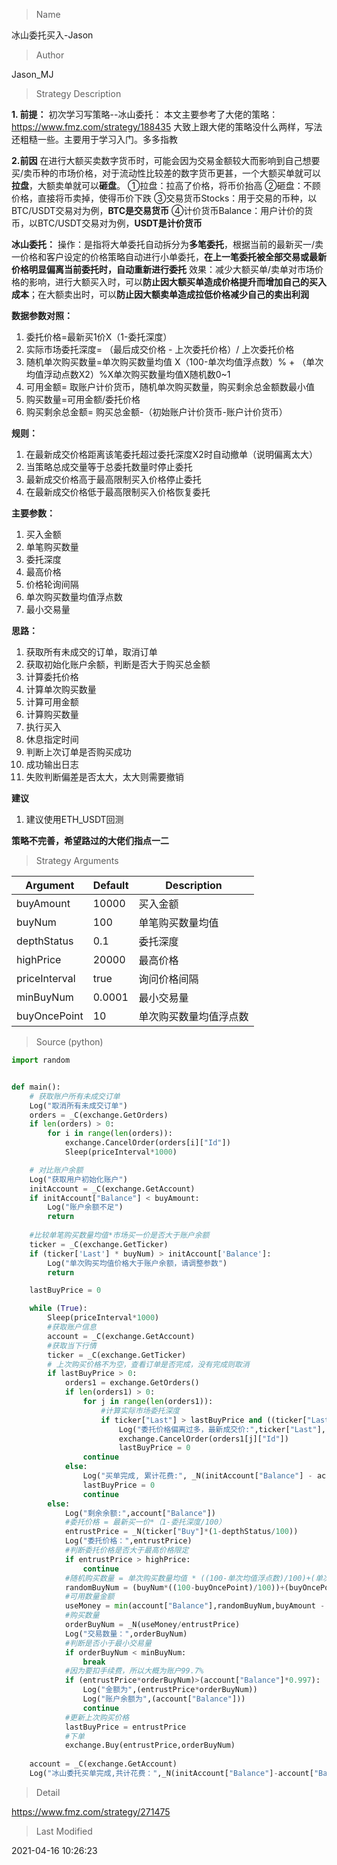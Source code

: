 
> Name

冰山委托买入-Jason

> Author

Jason_MJ

> Strategy Description

**1. 前提：**
    初次学习写策略--冰山委托：
    本文主要参考了大佬的策略：https://www.fmz.com/strategy/188435
大致上跟大佬的策略没什么两样，写法还粗糙一些。主要用于学习入门。多多指教

**2.前因**
    在进行大额买卖数字货币时，可能会因为交易金额较大而影响到自己想要买/卖币种的市场价格，对于流动性比较差的数字货币更甚，一个大额买单就可以**拉盘**，大额卖单就可以**砸盘**。
    ①拉盘：拉高了价格，将币价抬高
    ②砸盘：不顾价格，直接将币卖掉，使得币价下跌
    ③交易货币Stocks：用于交易的币种，以BTC/USDT交易对为例，**BTC是交易货币**
    ④计价货币Balance：用户计价的货币，以BTC/USDT交易对为例，**USDT是计价货币**

**冰山委托：**
    操作：是指将大单委托自动拆分为**多笔委托**，根据当前的最新买一/卖一价格和客户设定的价格策略自动进行小单委托，**在上一笔委托被全部交易或最新价格明显偏离当前委托时，自动重新进行委托**
    效果：减少大额买单/卖单对市场价格的影响，进行大额买入时，可以**防止因大额买单造成价格提升而增加自己的买入成本**；在大额卖出时，可以**防止因大额卖单造成拉低价格减少自己的卖出利润**

**数据参数对照：**
1. 委托价格=最新买1价X（1-委托深度）
2. 实际市场委托深度= （最后成交价格 - 上次委托价格）/ 上次委托价格
3. 随机单次购买数量=单次购买数量均值 X（100-单次均值浮点数）% + （单次均值浮动点数X2）%X单次购买数量均值X随机数0~1
4. 可用金额= 取账户计价货币，随机单次购买数量，购买剩余总金额数最小值
5. 购买数量=可用金额/委托价格
6. 购买剩余总金额= 购买总金额-（初始账户计价货币-账户计价货币）


**规则：**
1. 在最新成交价格距离该笔委托超过委托深度X2时自动撤单（说明偏离太大）
2. 当策略总成交量等于总委托数量时停止委托
3. 最新成交价格高于最高限制买入价格停止委托
4. 在最新成交价格低于最高限制买入价格恢复委托

**主要参数：**
1. 买入金额
2. 单笔购买数量
3. 委托深度
4. 最高价格
5. 价格轮询间隔
6. 单次购买数量均值浮点数
7. 最小交易量

**思路：**
1. 获取所有未成交的订单，取消订单
2. 获取初始化账户余额，判断是否大于购买总金额
3. 计算委托价格
4. 计算单次购买数量
5. 计算可用金额
6. 计算购买数量
7. 执行买入
8. 休息指定时间
9. 判断上次订单是否购买成功
10. 成功输出日志
11. 失败判断偏差是否太大，太大则需要撤销

**建议**
1. 建议使用ETH_USDT回测

**策略不完善，希望路过的大佬们指点一二**

> Strategy Arguments



|Argument|Default|Description|
|----|----|----|
|buyAmount|10000|买入金额|
|buyNum|100|单笔购买数量均值|
|depthStatus|0.1|委托深度|
|highPrice|20000|最高价格|
|priceInterval|true|询问价格间隔|
|minBuyNum|0.0001|最小交易量|
|buyOncePoint|10|单次购买数量均值浮点数|


> Source (python)

``` python
import random


def main():
    # 获取账户所有未成交订单
    Log("取消所有未成交订单")
    orders = _C(exchange.GetOrders)
    if len(orders) > 0:
        for i in range(len(orders)):
            exchange.CancelOrder(orders[i]["Id"])
            Sleep(priceInterval*1000)

    # 对比账户余额
    Log("获取用户初始化账户")
    initAccount = _C(exchange.GetAccount)
    if initAccount["Balance"] < buyAmount:
        Log("账户余额不足")
        return
    
    #比较单笔购买数量均值*市场买一价是否大于账户余额
    ticker = _C(exchange.GetTicker)
    if (ticker['Last'] * buyNum) > initAccount['Balance']:
        Log("单次购买均值价格大于账户余额，请调整参数")
        return

    lastBuyPrice = 0

    while (True):
        Sleep(priceInterval*1000)
        #获取账户信息
        account = _C(exchange.GetAccount)
        #获取当下行情
        ticker = _C(exchange.GetTicker)
        # 上次购买价格不为空，查看订单是否完成，没有完成则取消
        if lastBuyPrice > 0:
            orders1 = exchange.GetOrders()
            if len(orders1) > 0:
                for j in range(len(orders1)):
                    #计算实际市场委托深度
                    if ticker["Last"] > lastBuyPrice and ((ticker["Last"] - lastBuyPrice)/lastBuyPrice) > (2* (depthStatus/100)):
                        Log("委托价格偏离过多，最新成交价:",ticker["Last"],"委托价",lastBuyPrice)
                        exchange.CancelOrder(orders1[j]["Id"])
                        lastBuyPrice = 0
                continue
            else:
                Log("买单完成, 累计花费:", _N(initAccount["Balance"] - account["Balance"]), "平均买入价:", _N((initAccount["Balance"] - account["Balance"]) / (account["Stocks"] - initAccount["Stocks"])))
                lastBuyPrice = 0
                continue     
        else:
            Log("剩余余额:",account["Balance"])
            #委托价格 = 最新买一价*（1-委托深度/100）
            entrustPrice = _N(ticker["Buy"]*(1-depthStatus/100))
            Log("委托价格：",entrustPrice)
            #判断委托价格是否大于最高价格限定
            if entrustPrice > highPrice:
                continue
            #随机购买数量 = 单次购买数量均值 * ((100-单次均值浮点数)/100)+(单次均值浮点数*2 /100* 单次购买数量均值 *随机数0~1)  
            randomBuyNum = (buyNum*((100-buyOncePoint)/100))+(buyOncePoint*2/100 *buyNum*random.random())
            #可用数量金额 
            useMoney = min(account["Balance"],randomBuyNum,buyAmount - (initAccount["Balance"] - account["Balance"]))
            #购买数量
            orderBuyNum = _N(useMoney/entrustPrice)
            Log("交易数量：",orderBuyNum)
            #判断是否小于最小交易量
            if orderBuyNum < minBuyNum:
                break
            #因为要扣手续费，所以大概为账户99.7%
            if (entrustPrice*orderBuyNum)>(account["Balance"]*0.997):
                Log("金额为",(entrustPrice*orderBuyNum))
                Log("账户余额为",(account["Balance"]))
                continue
            #更新上次购买价格
            lastBuyPrice = entrustPrice
            #下单
            exchange.Buy(entrustPrice,orderBuyNum)
            
    account = _C(exchange.GetAccount)  
    Log("冰山委托买单完成,共计花费：",_N(initAccount["Balance"]-account["Balance"]),"平均单价为:",_N((initAccount["Balance"]-account["Balance"])/(account["Stocks"]-initAccount["Stocks"])))        

```

> Detail

https://www.fmz.com/strategy/271475

> Last Modified

2021-04-16 10:26:23
